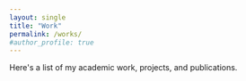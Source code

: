 ```yaml
---
layout: single
title: "Work"
permalink: /works/
#author_profile: true
---
```


Here's a list of my academic work, projects, and publications.
